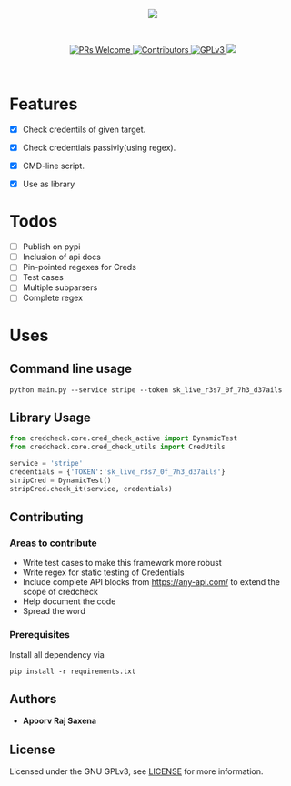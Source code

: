 <p align="center">
<img src="https://raw.githubusercontent.com/secxena/credcheck/master/credcheck.png">
</p>
<br>

<p align="center">
  <a href="http://makeapullrequest.com">
    <img src="https://img.shields.io/badge/PRs-welcome-brightgreen.svg?style=flat-square" alt="PRs Welcome">
  </a>
    <a href="https://github.com">
    <img src="https://img.shields.io/github/contributors/secxena/credcheck.svg" alt="Contributors">
  </a>
    <a href="https://www.gnu.org/licenses/gpl-3.0">
    <img src="https://img.shields.io/badge/License-GPLv3-blue.svg?style=flat-square" alt="GPLv3">
    </a>
    <a href="https://twitter.com/secxena">
    <img src="https://img.shields.io/twitter/follow/secxena.svg?logo=twitter">
    </a>
</p>
<br>



# Features

- [x] Check credentils of given target. 
- [x] Check credentials passivly(using regex).
- [x] CMD-line script.
- [x] Use as library


# Todos
- [ ] Publish on pypi
- [ ] Inclusion of api docs
- [ ] Pin-pointed regexes for Creds
- [ ] Test cases
- [ ] Multiple subparsers
- [ ] Complete regex

# Uses
## Command line usage
```
python main.py --service stripe --token sk_live_r3s7_0f_7h3_d37ails
```
## Library Usage
```python
from credcheck.core.cred_check_active import DynamicTest
from credcheck.core.cred_check_utils import CredUtils

service = 'stripe'
credentials = {'TOKEN':'sk_live_r3s7_0f_7h3_d37ails'}
stripCred = DynamicTest()
stripCred.check_it(service, credentials)
```
## Contributing
###  Areas to contribute
- Write test cases to make this framework more robust
- Write regex for static testing of Credentials
- Include complete API blocks from https://any-api.com/ to extend the scope of credcheck
- Help document the code
- Spread the word

### Prerequisites

Install all dependency via

```
pip install -r requirements.txt
```

## Authors

* **Apoorv Raj Saxena** 

## License

Licensed under the GNU GPLv3, see [LICENSE](LICENSE) for more information.


